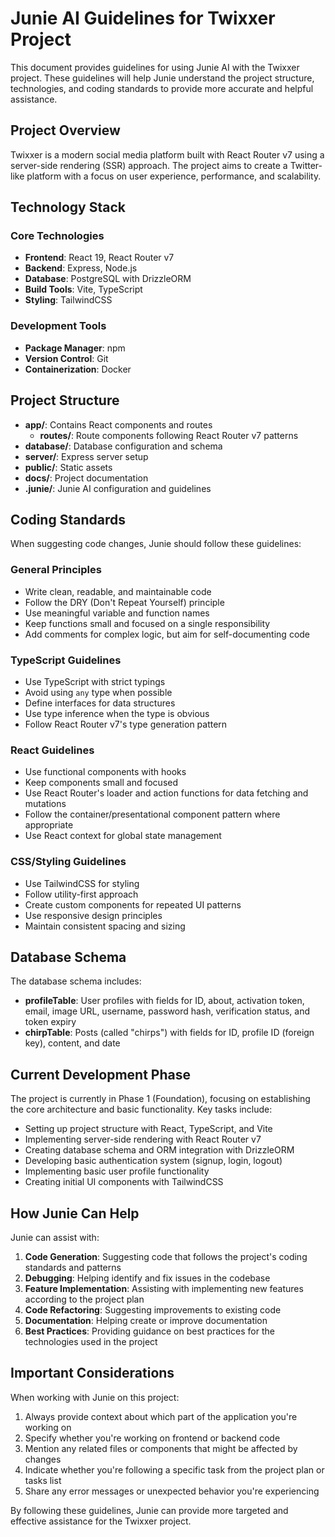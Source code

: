 # Junie AI Guidelines for Twixxer Project

This document provides guidelines for using Junie AI with the Twixxer project. These guidelines will help Junie understand the project structure, technologies, and coding standards to provide more accurate and helpful assistance.

## Project Overview

Twixxer is a modern social media platform built with React Router v7 using a server-side rendering (SSR) approach. The project aims to create a Twitter-like platform with a focus on user experience, performance, and scalability.

## Technology Stack

### Core Technologies
- **Frontend**: React 19, React Router v7
- **Backend**: Express, Node.js
- **Database**: PostgreSQL with DrizzleORM
- **Build Tools**: Vite, TypeScript
- **Styling**: TailwindCSS

### Development Tools
- **Package Manager**: npm
- **Version Control**: Git
- **Containerization**: Docker

## Project Structure

- **app/**: Contains React components and routes
  - **routes/**: Route components following React Router v7 patterns
- **database/**: Database configuration and schema
- **server/**: Express server setup
- **public/**: Static assets
- **docs/**: Project documentation
- **.junie/**: Junie AI configuration and guidelines

## Coding Standards

When suggesting code changes, Junie should follow these guidelines:

### General Principles
- Write clean, readable, and maintainable code
- Follow the DRY (Don't Repeat Yourself) principle
- Use meaningful variable and function names
- Keep functions small and focused on a single responsibility
- Add comments for complex logic, but aim for self-documenting code

### TypeScript Guidelines
- Use TypeScript with strict typings
- Avoid using `any` type when possible
- Define interfaces for data structures
- Use type inference when the type is obvious
- Follow React Router v7's type generation pattern

### React Guidelines
- Use functional components with hooks
- Keep components small and focused
- Use React Router's loader and action functions for data fetching and mutations
- Follow the container/presentational component pattern where appropriate
- Use React context for global state management

### CSS/Styling Guidelines
- Use TailwindCSS for styling
- Follow utility-first approach
- Create custom components for repeated UI patterns
- Use responsive design principles
- Maintain consistent spacing and sizing

## Database Schema

The database schema includes:

- **profileTable**: User profiles with fields for ID, about, activation token, email, image URL, username, password hash, verification status, and token expiry
- **chirpTable**: Posts (called "chirps") with fields for ID, profile ID (foreign key), content, and date

## Current Development Phase

The project is currently in Phase 1 (Foundation), focusing on establishing the core architecture and basic functionality. Key tasks include:

- Setting up project structure with React, TypeScript, and Vite
- Implementing server-side rendering with React Router v7
- Creating database schema and ORM integration with DrizzleORM
- Developing basic authentication system (signup, login, logout)
- Implementing basic user profile functionality
- Creating initial UI components with TailwindCSS

## How Junie Can Help

Junie can assist with:

1. **Code Generation**: Suggesting code that follows the project's coding standards and patterns
2. **Debugging**: Helping identify and fix issues in the codebase
3. **Feature Implementation**: Assisting with implementing new features according to the project plan
4. **Code Refactoring**: Suggesting improvements to existing code
5. **Documentation**: Helping create or improve documentation
6. **Best Practices**: Providing guidance on best practices for the technologies used in the project

## Important Considerations

When working with Junie on this project:

1. Always provide context about which part of the application you're working on
2. Specify whether you're working on frontend or backend code
3. Mention any related files or components that might be affected by changes
4. Indicate whether you're following a specific task from the project plan or tasks list
5. Share any error messages or unexpected behavior you're experiencing

By following these guidelines, Junie can provide more targeted and effective assistance for the Twixxer project.